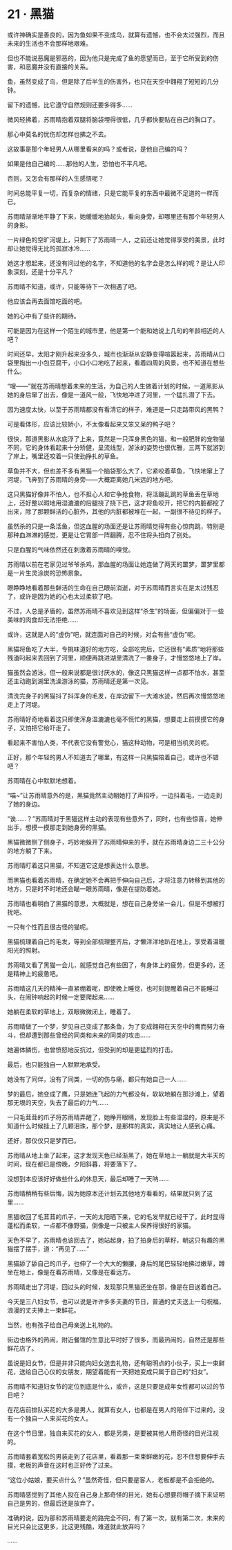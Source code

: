 # 21 · 黑猫

或许神确实是善良的，因为鱼如果不变成鸟，就算有遗憾，也不会太过强烈，而且未来的生活也不会那样地艰难。

但也不能说恶魔是邪恶的，因为他只是完成了鱼的愿望而已，至于它所受到的伤害，和恶魔并没有直接的关系。

鱼，虽然变成了鸟，但是除了后半生的伤害外，也只在天空中翱翔了短短的几分钟。

留下的遗憾，比它遵守自然规则还要多得多……

微风轻拂着，苏雨晴抱着双腿将脑袋埋得很低，几乎都快要贴在自己的胸口了。

那心中莫名的忧伤却怎样也拂之不去。

这故事是那个年轻男人从哪里看来的吗？或者说，是他自己编的吗？

如果是他自己编的……那他的人生，恐怕也不平凡吧。

否则，又怎会有那样的人生感悟呢？

时间总能平复一切，而复杂的情绪，只是它能平复的东西中最微不足道的一样而已。

苏雨晴渐渐地平静了下来，她缓缓地抬起头，看向身旁，却哪里还有那个年轻男人的身影。

一片绿色的空旷河堤上，只剩下了苏雨晴一人，之前还让她觉得享受的美景，此时却让她觉得无比的孤寂冰冷……

她这才想起来，还没有问过他的名字，不知道他的名字会是怎么样的呢？是让人印象深刻，还是十分平凡？

苏雨晴不知道，或许，只能等待下一次相遇了吧。

他应该会再去面馆吃面的吧。

她的心中有了些许的期待。

可能是因为在这样一个陌生的城市里，他是第一个能和她说上几句的年龄相近的人吧？

时间还早，太阳才刚升起来没多久，城市也渐渐从安静变得喧嚣起来，苏雨晴从口袋里掏出一小包豆腐干，小口小口地吃了起来，看着四周的风景，也不知道在想些什么。

“嗖——”就在苏雨晴想着未来的生活，为自己的人生做着计划的时候，一道黑影从她的身后窜了出去，像是一道风一般，飞快地冲进了河里，一个猛扎潜了下去。

因为速度太快，以至于苏雨晴都没有看清它的样子，难道是一只走路带风的黑鸭？

可是看体形，应该比较娇小，不太像看起来又笨又呆的鸭子吧？

很快，那道黑影从水底浮了上来，竟然是一只浑身黑色的猫，和一般肥胖的宠物猫不同，它的身体看起来十分矫健，呈流线型，游泳的姿势也很优雅，三两下就游到了岸上，嘴里还咬着一只使劲挣扎的草鱼。

草鱼并不大，但也差不多有黑猫一个脑袋那么大了，它紧咬着草鱼，飞快地窜上了河堤，飞奔到了苏雨晴的身旁——大概距离她几米远的地方吧。

这只黑猫好像并不怕人，也不担心人和它争抢食物，将活蹦乱跳的草鱼丢在草地上，还好整以暇地用湿漉漉的后腿挠了挠下巴，这才将鱼咬开，把它的内脏都挖了出来，除了那颗鲜活的心脏外，其他的内脏都被堆在一起，一副很不待见的样子。

虽然杀的只是一条活鱼，但这血腥的场面还是让苏雨晴觉得有些心惊肉跳，特别是那种血淋淋的感觉，更是让它胃部一阵翻腾，忍不住将头扭向了别处。

只是血腥的气味依然还在刺激着苏雨晴的嗅觉。

苏雨晴以前在老家见过爷爷杀鸡，那血腥的场面让她连做了两天的噩梦，噩梦里都是一片生灵涂炭的恐怖景象。

眼睁睁地看着那些鲜活的生命在自己眼前消逝，对于苏雨晴而言实在是太过残忍了，或许是因为她的心也太过柔软了吧。

不过，人总是矛盾的，虽然苏雨晴不喜欢见到这样“杀生”的场面，但偏偏对于一些美味的肉食却无法拒绝……

或许，这就是人的“虚伪”吧，就连面对自己的时候，对会有些“虚伪”呢。

黑猫将鱼吃了大半，专挑味道好的地方吃，全部吃完后，它还很有“素质”地将那些残渣叼起来丢回到了河里，顺便再跳进湖里清洗了一番身子，才慢悠悠地上了岸。

猫虽然会游泳，但一般来说都是很讨厌水的，像这只黑猫这样一点都不怕水，甚至还主动跑到湖里洗澡游泳的猫，苏雨晴还是第一次见。

清洗完身子的黑猫抖了抖浑身的毛发，在岸边留下一大滩水迹，然后再次慢悠悠地走上了河堤。

苏雨晴好奇地看着这只即使浑身湿漉漉也毫不慌忙的黑猫，想要走上前摸摸它的身子，又怕把它给吓走了。

看起来不害怕人类，不代表它没有警觉心，猫这种动物，可是相当机灵的呢。

正好，那个年轻的男人不知道去了哪里，有这样一只黑猫陪着自己，或许也不错吧？

苏雨晴在心中默默地想着。

“喵~”让苏雨晴意外的是，黑猫竟然主动朝她打了声招呼，一边抖着毛，一边走到了她的身边。

“诶……？”苏雨晴对于黑猫这样主动的表现有些意外了，同时，也有些惊喜，她伸出手，想摸一摸那走到她身旁的黑猫。

黑猫微微侧了侧身子，巧妙地躲开了苏雨晴伸来的手，就在苏雨晴身边二三十公分的地方躺了下来。

苏雨晴盯着这只黑猫，不知道它这是想表达什么意思。

而黑猫也看着苏雨晴，在确定她不会再把手伸向自己后，才将注意力转移到其他的地方，只是时不时地还会瞄一眼苏雨晴，像是在提防着她。

苏雨晴也看明白了黑猫的意思，大概就是，想在自己身旁坐一会儿，但是不想被打扰吧。

一只有个性而且很古怪的猫呢。

黑猫梳理着自己的毛发，等到全部梳理整齐后，才懒洋洋地趴在地上，享受着温暖阳光的照射。

苏雨晴又看了黑猫一会儿，就感觉自己有些困了，有身体上的疲劳，但更多的，还是精神上的疲惫吧。

苏雨晴这几天的精神一直紧绷着呢，即使晚上睡觉，也时刻提醒着自己不能睡过头，在闹钟响起的时候一定要爬起来……

她躺在柔软的草地上，双眼微微闭上，睡着了。

苏雨晴做了一个梦，梦见自己变成了那条鱼，为了变成翱翔在天空中的鹰而努力奋斗，但却遭到那些曾经的同类和未来的同类的攻击……

她遍体鳞伤，也曾愤怒地反抗过，但受到的却是更猛烈的打击。

最后，也只能独自一人默默地承受。

她没有了同伴，没有了同类，一切的伤与痛，都只有她自己一人……

梦的最后，她变成了鹰，只是她连飞起的力气都没有，软软地躺在那沙滩上，望着那无垠的天空，失去了最后的力气……

一只毛茸茸的爪子将苏雨晴弄醒了，她睁开眼睛，发现脸上有些湿湿的，原来是不知道什么时候挂上了几颗泪珠，那个梦，是那样的真实，真实地让人感到心痛。

还好，那仅仅只是梦而已。

苏雨晴从地上坐了起来，这才发现天色已经渐黑了，她在草地上一躺就是大半天的时间，现在都已是傍晚，夕阳斜暮，将要落下了。

没想到本应该好好做些什么的休息天，最后却睡了一天呐……

苏雨晴稍稍有些后悔，因为她原本还计划去其他地方看看的，结果就只到了这里……

黑猫收回了毛茸茸的爪子，一天的太阳晒下来，它的毛发早就已经干了，此时显得蓬松而柔软，一点都不像野猫，倒像是一只被主人保养得很好的家猫。

天色不早了，苏雨晴也该回去了，她站起身，拍了拍身后的草籽，朝这只有趣的黑猫摆了摆手，道：“再见了……”

黑猫舔了舔自己的爪子，也伸了一个大大的懒腰，身后的尾巴轻轻地拂过嫩草，蹲坐在地上，像是在看苏雨晴，又像是在看远方。

苏雨晴走出了河堤，回过头的时候，发现那只黑猫还坐在那，像是在目送着自己。

今天是三八妇女节，也可以说是许许多多夫妻的节日，普通的丈夫送上一句祝福，浪漫的丈夫捧上一束鲜花。

当然，也有孩子给自己母亲送上礼物的。

街边也格外的热闹，附近餐馆的生意比平时好了很多，而最热闹的，自然还是那些鲜花店了。

虽说是妇女节，但是并非只能向妇女送去礼物，还有聪明点的小伙子，买上一束鲜花，送给自己心仪的女朋友，期望着能有一天把她变成只属于自己的“妇女”。

苏雨晴不知道妇女节的定位到底是什么，或许，这是只要是成年女性都可以过的节日吧？

在花店前排队买花的大多是男人，就算有女人，也都是在男人的陪伴下过来的，没有一个独自一人来买花的女人。

在这个节日里，独自来买花的女人，都是另类，是要被其他人用奇怪的目光注视的。

苏雨晴套着宽松的男装走到了花店里，看着那一束束鲜嫩的花，忍不住想要伸手去摸，老板的声音在这时也正好传了过来。

“这位小姑娘，要买点什么？”虽然奇怪，但只要是客人，老板都是不会拒绝的。

苏雨晴感觉到了其他人投在自己身上那奇怪的目光，她有心想要将帽子摘下来证明自己是男的，但最后还是放弃了。

准确的说，因为那和苏雨晴要走的路完全不同，有了第一次，就有第二次，未来的目光只会比这更多，比这更残酷，难道就此放弃吗？

……
